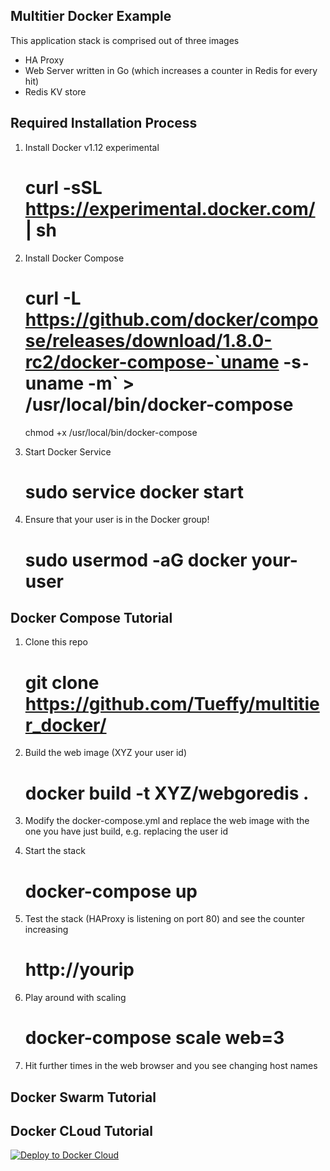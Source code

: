 Multitier Docker Example
------------
This application stack is comprised out of three images
* HA Proxy
* Web Server written in Go (which increases a counter in Redis for every hit)
* Redis KV store

Required Installation Process
------------
1. Install Docker v1.12 experimental
    # curl -sSL https://experimental.docker.com/ | sh

2. Install Docker Compose
    # curl -L https://github.com/docker/compose/releases/download/1.8.0-rc2/docker-compose-`uname -s`-`uname -m` > /usr/local/bin/docker-compose
    chmod +x /usr/local/bin/docker-compose

3. Start Docker Service
    # sudo service docker start

4. Ensure that your user is in the Docker group!
    # sudo usermod -aG docker your-user


Docker Compose Tutorial
------------
1. Clone this repo
    # git clone https://github.com/Tueffy/multitier_docker/

2. Build the web image (XYZ your user id)
    # docker build -t XYZ/webgoredis .

3. Modify the docker-compose.yml and replace the web image with the one you have just build, e.g. replacing the user id

4. Start the stack
    # docker-compose up

5. Test the stack (HAProxy is listening on port 80) and see the counter increasing
    # http://yourip

6. Play around with scaling
    # docker-compose scale web=3

7. Hit further times in the web browser and you see changing host names

Docker Swarm Tutorial
------------


Docker CLoud Tutorial
------------

[![Deploy to Docker Cloud](https://files.cloud.docker.com/images/deploy-to-dockercloud.svg)](https://cloud.docker.com/stack/deploy/)

